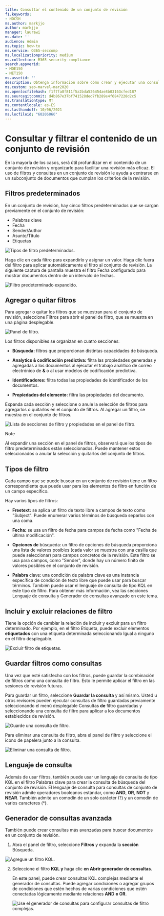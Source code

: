```yaml
---
title: Consultar el contenido de un conjunto de revisión
f1.keywords:
- NOCSH
ms.author: markjjo
author: markjjo
manager: laurawi
ms.date: ''
audience: Admin
ms.topic: how-to
ms.service: O365-seccomp
ms.localizationpriority: medium
ms.collection: M365-security-compliance
search.appverid:
- MOE150
- MET150
ms.assetid: ''
description: Obtenga información sobre cómo crear y ejecutar una consulta en un conjunto de revisión para organizar el contenido para una revisión más eficaz en un Advanced eDiscovery caso.
ms.custom: seo-marvel-mar2020
ms.openlocfilehash: f1f7fa8f811f5a2bda526454ae8b03163cfed187
ms.sourcegitcommit: d4b867e37bf741528ded7fb289e4f6847228d2c5
ms.translationtype: MT
ms.contentlocale: es-ES
ms.lasthandoff: 10/06/2021
ms.locfileid: "60206066"
---
```

# <a name="query-and-filter-content-in-a-review-set"></a>Consultar y filtrar el contenido de un conjunto de revisión

En la mayoría de los casos, será útil profundizar en el contenido de un conjunto de revisión y organizarlo para facilitar una revisión más eficaz. El uso de filtros y consultas en un conjunto de revisión le ayuda a centrarse en un subconjunto de documentos que cumplan los criterios de la revisión.

## <a name="default-filters"></a>Filtros predeterminados

En un conjunto de revisión, hay cinco filtros predeterminados que se cargan previamente en el conjunto de revisión:

- Palabras clave
- Fecha
- Sender/Author
- Asunto/Título
- Etiquetas

![Tipos de filtro predeterminados.](../media/DefaultFilterTypes.png)

Haga clic en cada filtro para expandirlo y asignar un valor. Haga clic fuera del filtro para aplicar automáticamente el filtro al conjunto de revisión. La siguiente captura de pantalla muestra el filtro Fecha configurado para mostrar documentos dentro de un intervalo de fechas.

![Filtro predeterminado expandido.](../media/ExpandedFilter.png)

## <a name="add-or-remove-filters"></a>Agregar o quitar filtros

Para agregar o quitar los filtros que se  muestran para el conjunto de revisión, seleccione Filtros para abrir el panel de filtro, que se muestra en una página desplegable. 

![Panel de filtro.](../media/FilterPanel.png)

Los filtros disponibles se organizan en cuatro secciones:

- **Búsqueda:** filtros que proporcionan distintas capacidades de búsqueda.

- **Analytics & codificación predictiva:** filtra las propiedades generadas y agregadas a los documentos al ejecutar el trabajo analítico de correo electrónico de **&** o al usar modelos de codificación predictiva.

- **Identificadores:** filtra todas las propiedades de identificador de los documentos.

- **Propiedades del elemento:** filtra las propiedades del documento. 

Expanda cada sección y seleccione o anule la selección de filtros para agregarlos o quitarlos en el conjunto de filtros. Al agregar un filtro, se muestra en el conjunto de filtros. 

![Lista de secciones de filtro y propiedades en el panel de filtro.](../media/FilterPanel2.png)

> [!NOTE]
> Al expandir una sección en el panel de filtros, observará que los tipos de filtro predeterminados están seleccionados. Puede mantener estos seleccionados o anular la selección y quitarlos del conjunto de filtros. 

## <a name="filter-types"></a>Tipos de filtro

Cada campo que se puede buscar en un conjunto de revisión tiene un filtro correspondiente que puede usar para los elementos de filtro en función de un campo específico.

Hay varios tipos de filtros:

- **Freetext:** se aplica un filtro de texto libre a campos de texto como "Subject". Puede enumerar varios términos de búsqueda separlos con una coma.

- **Fecha:** se usa un filtro de fecha para campos de fecha como "Fecha de última modificación".

- **Opciones de** búsqueda: un filtro de opciones de búsqueda proporciona una lista de valores posibles (cada valor se muestra con una casilla que puede seleccionar) para campos concretos de la revisión. Este filtro se usa para campos, como "Sender", donde hay un número finito de valores posibles en el conjunto de revisión.

- **Palabra** clave: una condición de palabra clave es una instancia específica de condición de texto libre que puede usar para buscar términos. También puede usar el lenguaje de consulta de tipo KQL en este tipo de filtro. Para obtener más información, vea las secciones Lenguaje de consulta y Generador de consultas avanzado en este tema.

## <a name="include-and-exclude-filter-relationships"></a>Incluir y excluir relaciones de filtro

Tiene la opción de cambiar la relación de incluir y excluir para un filtro determinado. Por ejemplo, en el filtro Etiqueta, puede excluir elementos **etiquetados** con una etiqueta determinada seleccionando Igual a ninguno en el filtro desplegable. 

![Excluir filtro de etiquetas.](../media/TagFilterExclude.png)

## <a name="save-filters-as-queries"></a>Guardar filtros como consultas

Una vez que esté satisfecho con los filtros, puede guardar la combinación de filtros como una consulta de filtro. Esto le permite aplicar el filtro en las sesiones de revisión futuras.

Para guardar un filtro, seleccione **Guardar la consulta** y así mismo. Usted u otros revisores pueden ejecutar consultas de filtro guardadas previamente seleccionando el menú desplegable Consultas **de** filtro guardadas y seleccionando una consulta de filtro para aplicar a los documentos establecidos de revisión. 

![Guarde una consulta de filtro.](../media/SaveFilterQuery.png)

Para eliminar una consulta de filtro, abra el panel de filtro y seleccione el icono de papelera junto a la consulta.

![Eliminar una consulta de filtro.](../media/DeleteFilterQuery.png)

## <a name="query-language"></a>Lenguaje de consulta

Además de usar filtros, también puede usar un lenguaje de consulta de tipo KQL en el filtro Palabras clave para crear la consulta de búsqueda del conjunto de revisión. El lenguaje de consulta para consultas de conjunto de revisión admite operadores booleanos estándar, como **AND**, **OR**, **NOT** y **NEAR**. También admite un comodín de un solo carácter (?) y un comodín de varios caracteres (*).

## <a name="advanced-query-builder"></a>Generador de consultas avanzada

También puede crear consultas más avanzadas para buscar documentos en un conjunto de revisión.

1. Abra el panel de filtro, seleccione **Filtros** y expanda la **sección** Búsqueda.

  ![Agregue un filtro KQL.](../media/AddKQLFilter.png)

2. Seleccione el filtro **KQL y** haga clic **en Abrir generador de consultas**.

   En este panel, puede crear consultas KQL complejas mediante el generador de consultas. Puede agregar condiciones o agregar grupos de condiciones que estén hechos de varias condiciones que estén conectadas lógicamente mediante relaciones **AND** **o OR.**

   ![Use el generador de consultas para configurar consultas de filtro complejas.](../media/ComplexQuery.png)
